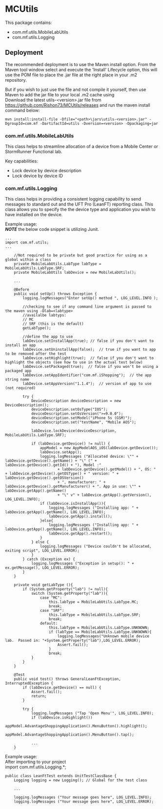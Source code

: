 # MCUtils
This package contains:
* com.mf.utils.MobileLabUtils
* com.mf.utils.Logging

## Deployment
The recommended deployment is to use the Maven install option. From the Maven tool window select and execute the 'Install' Lifecycle option, this will use the POM file to place the .jar file at                                     the right place in your .m2 repository.<p>

But if you wish to just use the file and not compile it yourself, then use Maven to add the jar file to your local .m2 cache using<br>
Download the latest utils-\<version\>.jar file from https://github.com/Rishon73/MCUtils/releases and run the maven install command below:<br>
```
mvn install:install-file -Dfile="<path>\jars\utils-<version>.jar" -DgroupId=com.mf -DartifactId=utils -Dversion=<version> -Dpackaging=jar
```

### com.mf.utils.MobileLabUtils
This class helps to streamline allocation of a device from a Mobile Center or StormRunner Functional lab.

Key capabilities:
* Lock device by device description
* Lock device by device ID

### com.mf.utils.Logging
This class helps in providing a consistent logging capability to send messages to standard out and the UFT Pro (LeanFT) reporting class.
This class allows you to specify the the device type and application you wish to have installed on the device.

Example usage:<br>
***NOTE*** the below code snippet is utilizing Junit.
```
...
import com.mf.utils;
...

    //Not required to be private but good practice for using as a global within a class
    private MobileLabUtils.LabType labType = MobileLabUtils.LabType.SRF;
    private MobileLabUtils labDevice = new MobileLabUtils();

    ...

    @Before
    public void setUp() throws Exception {
        logging.logMessages("Enter setUp() method ", LOG_LEVEL.INFO );

        //checking to see if any command line argument is passed to the maven using -Dlab=<labtype>
        //availalbe labtyps:
        // MC
        // SRF (this is the default)
        getLabType();

        //define the app to use
        labDevice.setInstallApp(true); // false if you don't want to install an app
        labDevice.setUninstallApp(false);  // true if you want to app to be removed after the test
        labDevice.setHighlight(true);  // false if you don't want to highlight the objects (see how to use in the actual test below)
        labDevice.setPackaged(true);  // false if you won't be using a packaged app
        labDevice.setAppIdentifier("com.mf.iShopping");  // the app string name
        labDevice.setAppVersion("1.1.4");  // version of app to use (not required)

        try {
            DeviceDescription deviceDescription = new DeviceDescription();
            deviceDescription.setOsType("IOS");
            deviceDescription.setOsVersion(">=9.0.0");
            deviceDescription.setModel("iPhone 5s (GSM)");
            deviceDescription.set("testName", "Mobile AOS");

            labDevice.lockDevice(deviceDescription, MobileLabUtils.LabType.SRF);

            if (labDevice.getDevice() != null) {
                appModel = new AppModelAOS_iOS(labDevice.getDevice());
                labDevice.setApp();
                logging.logMessages ("Allocated device: \"" + labDevice.getDevice().getName() + "\" (" + labDevice.getDevice().getId() + "), Model :"
                        + labDevice.getDevice().getModel() + ", OS: " + labDevice.getDevice().getOSType() + " version: " + labDevice.getDevice().getOSVersion()
                        + ", manufacturer: " + labDevice.getDevice().getManufacturer() + ". App in use: \"" + labDevice.getApp().getName()
                        + "\" v" + labDevice.getApp().getVersion(), LOG_LEVEL.INFO);
                if (labDevice.isInstallApp()){
                    logging.logMessages ("Installing app: " + labDevice.getApp().getName(), LOG_LEVEL.INFO);
                    labDevice.getApp().install();
                }else{
                    logging.logMessages ("Installing app: " + labDevice.getApp().getName(), LOG_LEVEL.INFO);
                    labDevice.getApp().restart();
                }
            } else {
                logging.logMessages ("Device couldn't be allocated, exiting script", LOG_LEVEL.ERROR);
            }
        } catch (Exception ex) {
            logging.logMessages ("Exception in setup(): " + ex.getMessage(), LOG_LEVEL.ERROR);
        }
    }

    private void getLabType (){
        if (System.getProperty("lab") != null){
            switch (System.getProperty("lab")){
                case "MC":
                    this.labType = MobileLabUtils.LabType.MC;
                    break;
                case "SRF":
                    this.labType = MobileLabUtils.LabType.SRF;
                    break;
                default:
                    this.labType = MobileLabUtils.LabType.UNKNOWN;
                    if (labType == MobileLabUtils.LabType.UNKNOWN){
                        logging.logMessages("Unknown mobile device lab.  Passed in: "+System.getProperty("lab"),LOG_LEVEL.ERROR);
                        Assert.fail();
                    }
                    break;
            }
        }
    }

    @Test
    public void test() throws GeneralLeanFtException, InterruptedException {
        if (labDevice.getDevice() == null) {
            Assert.fail();
            return;
        }

        try {
            logging.logMessages ("Tap 'Open Menu'", LOG_LEVEL.INFO);
            if (labDevice.isHighlight())
                appModel.AdvantageShoppingApplication().MenuButton().highlight();
            appModel.AdvantageShoppingApplication().MenuButton().tap();

            ...
    }
```

Example usage:<br>
After importing to your project<br>
import com.mf.utils.Logging.*;
```
public class LeanFtTest extends UnitTestClassBase {
    Logging logging = new Logging(); // Global for the test class

    ...

    logging.logMessages ("Your message goes here", LOG_LEVEL.INFO);
    logging.logMessages ("Your message goes here", LOG_LEVEL.ERROR);
```
